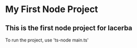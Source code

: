 # My First Node Project


## This is the first node project for lacerba

To run the project, use 'ts-node main.ts'